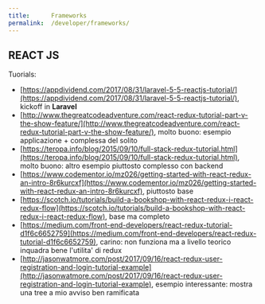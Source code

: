 ```yaml
---
title:      Frameworks
permalink:  /developer/frameworks/
---
```



REACT JS
--------

Tuorials:

- [https://appdividend.com/2017/08/31/laravel-5-5-reactjs-tutorial/](https://appdividend.com/2017/08/31/laravel-5-5-reactjs-tutorial/), kickoff in **Laravel**
- [http://www.thegreatcodeadventure.com/react-redux-tutorial-part-v-the-show-feature/](http://www.thegreatcodeadventure.com/react-redux-tutorial-part-v-the-show-feature/), molto buono: esempio applicazione + complessa del solito
- [https://teropa.info/blog/2015/09/10/full-stack-redux-tutorial.html](https://teropa.info/blog/2015/09/10/full-stack-redux-tutorial.html), molto buono: altro esempio piuttosto complesso con backend
- [https://www.codementor.io/mz026/getting-started-with-react-redux-an-intro-8r6kurcxf](https://www.codementor.io/mz026/getting-started-with-react-redux-an-intro-8r6kurcxf), piuttosto base
- [https://scotch.io/tutorials/build-a-bookshop-with-react-redux-i-react-redux-flow](https://scotch.io/tutorials/build-a-bookshop-with-react-redux-i-react-redux-flow), base ma completo
- [https://medium.com/front-end-developers/react-redux-tutorial-d1f6c6652759](https://medium.com/front-end-developers/react-redux-tutorial-d1f6c6652759), carino: non funziona ma a livello teorico inquadra bene l'utilita' di redux 
- [http://jasonwatmore.com/post/2017/09/16/react-redux-user-registration-and-login-tutorial-example](http://jasonwatmore.com/post/2017/09/16/react-redux-user-registration-and-login-tutorial-example), esempio interessante: mostra una tree a mio avviso ben ramificata